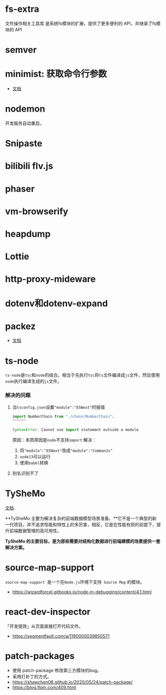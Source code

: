 # fs-extra
文件操作相关工具库
是系统fs模块的扩展，提供了更多便利的 API，并继承了fs模块的 API

# semver
# minimist: 获取命令行参数
- [文档](https://www.npmjs.com/package/minimist)

# nodemon
开发服务自动重启。

# Snipaste
# bilibili flv.js
# phaser
# vm-browserify
# heapdump
# Lottie
# http-proxy-mideware
# dotenv和dotenv-expand

# packez
- [文档](https://www.npmjs.com/package/packez)


# ts-node
`ts-node`是`tsc`和`node`的结合。相当于先执行`tsc`将`ts`文件编译成`js`文件，然后使用`node`执行编译生成的`js`文件。
### 解决的问题
1. 当`tsconfig.json`设置`"module":"ESNext"`时报错

   ```js
   import NumberChain from "./chain/NumberChain";
   ^^^^^^
   
   SyntaxError: Cannot use import statement outside a module
   ```

   原因：本质原因是`node`不支持`import`
   解决：
   1. 将`"module":"ESNext"`改成`"module":"CommanJs"`
   2. `node13`可以运行
   3. 使用`babel`转换
2. 别名识别不了


# TySheMo
[文档](https://www.tangshuang.net/7101.html#title-3-1)

**TySheMo 主要为解决复杂的前端数据模型场景准备。**它不是一个典型的新一代项目，并不追求性能和特性上的多厉害，相反，它是在性能有损的前提下，提升前端数据管理的高可用性。

**TySheMo 的主要目标，是为那些需要对结构化数据进行前端建模的场景提供一套解决方案。**



# source-map-support
`source-map-support `是一个在` Node.js `环境下支持` Source Map` 的模块。

- https://wizardforcel.gitbooks.io/node-in-debugging/content/4.1.html


# react-dev-inspector
「开发提效」从页面直接打开代码文件。
- https://segmentfault.com/a/1190000039850571

# patch-packages
- 使用 patch-package 修改第三方模块的bug。
- 采用打补丁的方式。
- https://shawchen08.github.io/2020/05/24/patch-package/
- https://blog.flqin.com/409.html